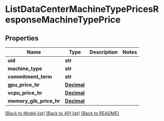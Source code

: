 # ListDataCenterMachineTypePricesResponseMachineTypePrice

## Properties
Name | Type | Description | Notes
------------ | ------------- | ------------- | -------------
**uid** | **str** |  | 
**machine_type** | **str** |  | 
**commitment_term** | **str** |  | 
**gpu_price_hr** | [**Decimal**](Decimal.md) |  | 
**vcpu_price_hr** | [**Decimal**](Decimal.md) |  | 
**memory_gib_price_hr** | [**Decimal**](Decimal.md) |  | 

[[Back to Model list]](../README.md#documentation-for-models) [[Back to API list]](../README.md#documentation-for-api-endpoints) [[Back to README]](../README.md)


